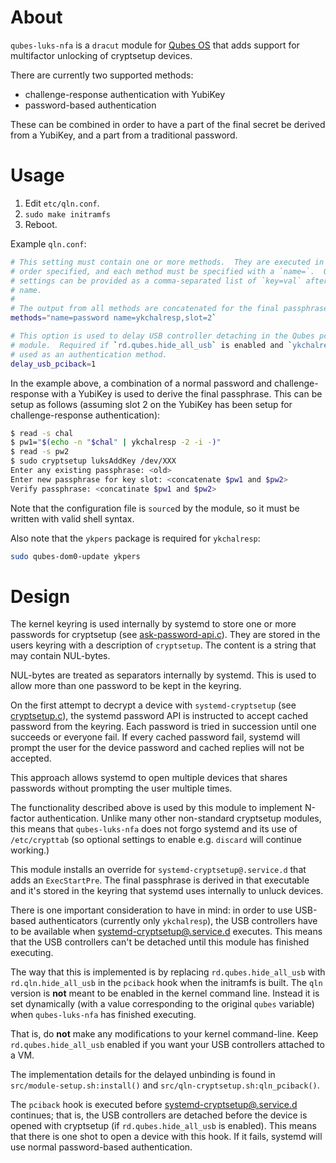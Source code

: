 About
=====

`qubes-luks-nfa` is a `dracut` module for [Qubes OS][1] that adds
support for multifactor unlocking of cryptsetup devices.

There are currently two supported methods:

- challenge-response authentication with YubiKey
- password-based authentication

These can be combined in order to have a part of the final secret be
derived from a YubiKey, and a part from a traditional password.


Usage
=====

1. Edit `etc/qln.conf`.
2. `sudo make initramfs`
3. Reboot.

Example `qln.conf`:

```sh
# This setting must contain one or more methods.  They are executed in the
# order specified, and each method must be specified with a `name=`.  Optional
# settings can be provided as a comma-separated list of `key=val` after the
# name.
#
# The output from all methods are concatenated for the final passphrase.
methods="name=password name=ykchalresp,slot=2`

# This option is used to delay USB controller detaching in the Qubes pciback
# module.  Required if `rd.qubes.hide_all_usb` is enabled and `ykchalresp` is
# used as an authentication method.
delay_usb_pciback=1
```

In the example above, a combination of a normal password and
challenge-response with a YubiKey is used to derive the final
passphrase.  This can be setup as follows (assuming slot 2 on the
YubiKey has been setup for challenge-response authentication):

```sh
$ read -s chal
$ pw1="$(echo -n "$chal" | ykchalresp -2 -i -)"
$ read -s pw2
$ sudo cryptsetup luksAddKey /dev/XXX
Enter any existing passphrase: <old>
Enter new passphrase for key slot: <concatenate $pw1 and $pw2>
Verify passphrase: <concatinate $pw1 and $pw2>
```

Note that the configuration file is `source`d by the module, so it must
be written with valid shell syntax.

Also note that the `ykpers` package is required for `ykchalresp`:

```sh
sudo qubes-dom0-update ykpers
```


Design
======

The kernel keyring is used internally by systemd to store one or more
passwords for cryptsetup (see [ask-password-api.c][2]).  They are stored
in the users keyring with a description of `cryptsetup`.  The content is
a string that may contain NUL-bytes.

NUL-bytes are treated as separators internally by systemd.  This is used
to allow more than one password to be kept in the keyring.

On the first attempt to decrypt a device with `systemd-cryptsetup` (see
[cryptsetup.c][3]), the systemd password API is instructed to accept
cached password from the keyring.  Each password is tried in succession
until one succeeds or everyone fail.  If every cached password fail,
systemd will prompt the user for the device password and cached replies
will not be accepted.

This approach allows systemd to open multiple devices that shares
passwords without prompting the user multiple times.

The functionality described above is used by this module to implement
N-factor authentication.  Unlike many other non-standard cryptsetup
modules, this means that `qubes-luks-nfa` does not forgo systemd and its
use of `/etc/crypttab` (so optional settings to enable e.g. `discard`
will continue working.)

This module installs an override for `systemd-cryptsetup@.service.d`
that adds an `ExecStartPre`.  The final passphrase is derived in that
executable and it's stored in the keyring that systemd uses internally
to unluck devices.

There is one important consideration to have in mind: in order to use
USB-based authenticators (currently only `ykchalresp`), the USB
controllers have to be available when [systemd-cryptsetup@.service.d][4]
executes.  This means that the USB controllers can't be detached until
this module has finished executing.

The way that this is implemented is by replacing `rd.qubes.hide_all_usb`
with `rd.qln.hide_all_usb` in the `pciback` hook when the initramfs is
built.  The `qln` version is **not** meant to be enabled in the kernel
command line.  Instead it is set dynamically (with a value corresponding
to the original `qubes` variable) when `qubes-luks-nfa` has finished
executing.

That is, do **not** make any modifications to your kernel command-line.
Keep `rd.qubes.hide_all_usb` enabled if you want your USB controllers
attached to a VM.

The implementation details for the delayed unbinding is found in
`src/module-setup.sh:install()` and
`src/qln-cryptsetup.sh:qln_pciback()`.

The `pciback` hook is executed before [systemd-cryptsetup@.service.d][4]
continues; that is, the USB controllers are detached before the device
is opened with cryptsetup (if `rd.qubes.hide_all_usb` is enabled).  This
means that there is one shot to open a device with this hook.  If it
fails, systemd will use normal password-based authentication.

[1]: https://qubes-os.org
[2]: https://github.com/systemd/systemd/blob/v231/src/shared/ask-password-api.c
[3]: https://github.com/systemd/systemd/blob/v231/src/cryptsetup/cryptsetup.c
[4]: https://github.com/systemd/systemd/blob/v231/src/cryptsetup/cryptsetup-generator.c